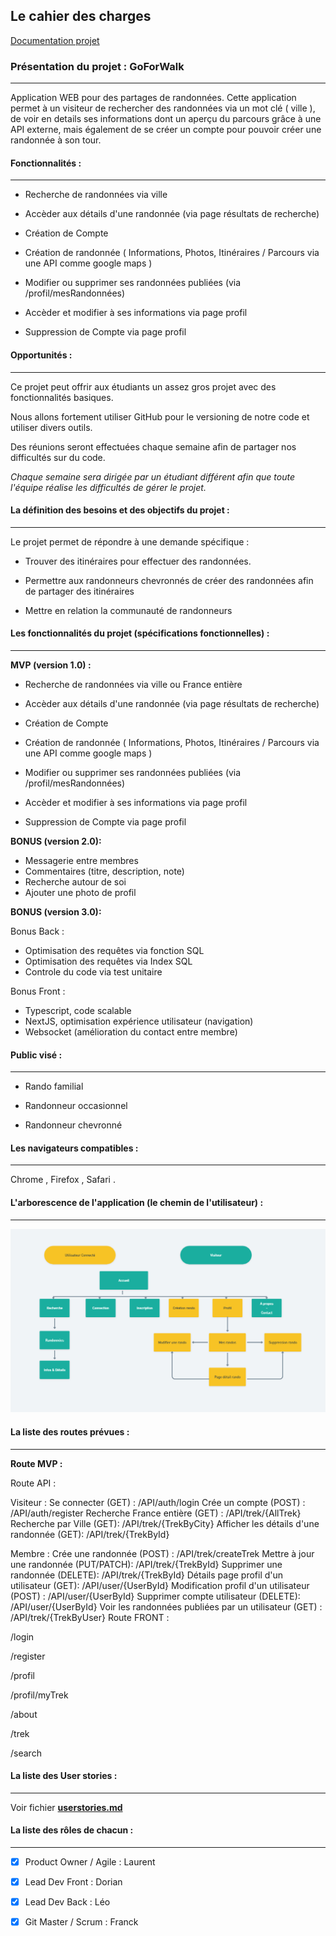 ## Le cahier des charges

[Documentation projet](https://drive.google.com/drive/u/0/folders/1BGg96K2KEdEaY-ejXD6isEuPe546zlF_)

### Présentation du projet : GoForWalk

---

Application WEB pour des partages de randonnées. Cette application permet à un visiteur de rechercher des randonnées via un mot clé ( ville ), de voir en details ses informations dont un aperçu du parcours grâce à une API externe, mais également de se créer un compte pour pouvoir créer une randonnée à son tour.

#### Fonctionnalités :

---

- Recherche de randonnées via ville

- Accèder aux détails d'une randonnée (via page résultats de recherche)

- Création de Compte

- Création de randonnée ( Informations, Photos, Itinéraires / Parcours via une API comme google maps )

- Modifier ou supprimer ses randonnées publiées (via /profil/mesRandonnées)

- Accèder et modifier à ses informations via page profil

- Suppression de Compte via page profil

#### Opportunités :

---

Ce projet peut offrir aux étudiants un assez gros projet avec des fonctionnalités basiques.

Nous allons fortement utiliser GitHub pour le versioning de notre code et utiliser divers outils.

Des réunions seront effectuées chaque semaine afin de partager nos difficultés sur du code.

_Chaque semaine sera dirigée par un étudiant différent afin que toute l'équipe réalise les difficultés de gérer le projet._

#### La définition des besoins et des objectifs du projet :

---

Le projet permet de répondre à une demande spécifique :

- Trouver des itinéraires pour effectuer des randonnées.

- Permettre aux randonneurs chevronnés de créer des randonnées afin de partager des itinéraires

- Mettre en relation la communauté de randonneurs

#### Les fonctionnalités du projet (spécifications fonctionnelles) :

---

**MVP (version 1.0) :**

- Recherche de randonnées via ville ou France entière

- Accèder aux détails d'une randonnée (via page résultats de recherche)

- Création de Compte

- Création de randonnée ( Informations, Photos, Itinéraires / Parcours via une API comme google maps )

- Modifier ou supprimer ses randonnées publiées (via /profil/mesRandonnées)

- Accèder et modifier à ses informations via page profil

- Suppression de Compte via page profil

**BONUS (version 2.0):**

- Messagerie entre membres
- Commentaires (titre, description, note)
- Recherche autour de soi
- Ajouter une photo de profil

**BONUS (version 3.0):**

Bonus Back :

- Optimisation des requêtes via fonction SQL
- Optimisation des requêtes via Index SQL
- Controle du code via test unitaire

Bonus Front :

- Typescript, code scalable
- NextJS, optimisation expérience utilisateur (navigation)
- Websocket (amélioration du contact entre membre)

#### Public visé :

---

- Rando familial

- Randonneur occasionnel

- Randonneur chevronné

#### Les navigateurs compatibles :

---

Chrome , Firefox , Safari .

#### L'arborescence de l'application (le chemin de l'utilisateur) :

---

![alt text](./conception/Orga.png)

#### La liste des routes prévues :

---

**Route MVP :**

Route API :

Visiteur :
Se connecter (GET) :
/API/auth/login
Crée un compte (POST) :
/API/auth/register
Recherche France entière (GET) :
/API/trek/{AllTrek}
Recherche par Ville (GET):
/API/trek/{TrekByCity}
Afficher les détails d'une randonnée (GET):
/API/trek/{TrekById}

Membre :
Crée une randonnée (POST) :
/API/trek/createTrek
Mettre à jour une randonnée (PUT/PATCH):
/API/trek/{TrekById}
Supprimer une randonnée (DELETE):
/API/trek/{TrekById}
Détails page profil d'un utilisateur (GET):
/API/user/{UserById}
Modification profil d'un utilisateur (POST) :
/API/user/{UserById}
Supprimer compte utilisateur (DELETE):
/API/user/{UserById}
Voir les randonnées publiées par un utilisateur (GET) :
/API/trek/{TrekByUser}
Route FRONT :

/login

/register

/profil

/profil/myTrek

/about

/trek

/search

#### La liste des User stories :

---

Voir fichier **[userstories.md](./conception/userstories.md)**

#### La liste des rôles de chacun :

---

- [x] Product Owner / Agile : Laurent

- [x] Lead Dev Front : Dorian

- [x] Lead Dev Back : Léo

- [x] Git Master / Scrum : Franck
